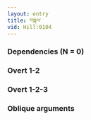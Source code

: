 ```yaml
---
layout: entry
title: བསྐལ་
vid: Hill:0104
---
```

### Dependencies (N = 0)


### Overt 1-2


### Overt 1-2-3


### Oblique arguments
